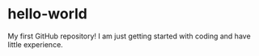 # hello-world
My first GitHub repository!
I am just getting started with coding and have little experience.
